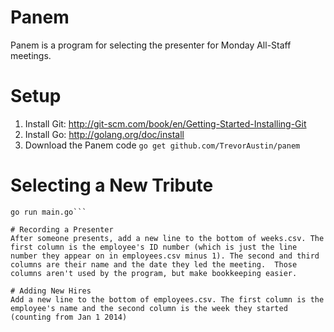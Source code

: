 # Panem
Panem is a program for selecting the presenter for Monday All-Staff meetings.

# Setup
1. Install Git: http://git-scm.com/book/en/Getting-Started-Installing-Git
1. Install Go: http://golang.org/doc/install
1. Download the Panem code
  `go get github.com/TrevorAustin/panem`

# Selecting a New Tribute
```cd $GOPATH/src/github.com/TrevorAustin/panem
go run main.go```

# Recording a Presenter
After someone presents, add a new line to the bottom of weeks.csv. The first column is the employee's ID number (which is just the line number they appear on in employees.csv minus 1). The second and third columns are their name and the date they led the meeting.  Those columns aren't used by the program, but make bookkeeping easier.

# Adding New Hires
Add a new line to the bottom of employees.csv. The first column is the employee's name and the second column is the week they started (counting from Jan 1 2014)
